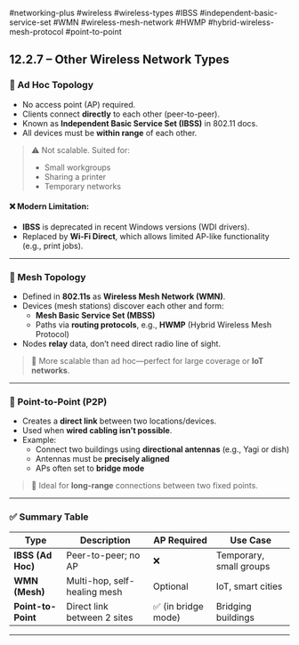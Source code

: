 #networking-plus #wireless #wireless-types #IBSS #independent-basic-service-set #WMN #wireless-mesh-network #HWMP #hybrid-wireless-mesh-protocol #point-to-point 

## 12.2.7 – Other Wireless Network Types

### 🧱 Ad Hoc Topology

- No access point (AP) required.
- Clients connect **directly** to each other (peer-to-peer).
- Known as **Independent Basic Service Set (IBSS)** in 802.11 docs.
- All devices must be **within range** of each other.

> ⚠️ Not scalable. Suited for:
> - Small workgroups
> - Sharing a printer
> - Temporary networks

#### ❌ Modern Limitation:
- **IBSS** is deprecated in recent Windows versions (WDI drivers).
- Replaced by **Wi-Fi Direct**, which allows limited AP-like functionality (e.g., print jobs).

---

### 🧱 Mesh Topology

- Defined in **802.11s** as **Wireless Mesh Network (WMN)**.
- Devices (mesh stations) discover each other and form:
  - **Mesh Basic Service Set (MBSS)**
  - Paths via **routing protocols**, e.g., **HWMP** (Hybrid Wireless Mesh Protocol)
- Nodes **relay** data, don’t need direct radio line of sight.

> 🧠 More scalable than ad hoc—perfect for large coverage or **IoT networks**.

---

### 🧱 Point-to-Point (P2P)

- Creates a **direct link** between two locations/devices.
- Used when **wired cabling isn’t possible**.
- Example:
  - Connect two buildings using **directional antennas** (e.g., Yagi or dish)
  - Antennas must be **precisely aligned**
  - APs often set to **bridge mode**

> 🎯 Ideal for **long-range** connections between two fixed points.

---

### ✅ Summary Table

| Type | Description | AP Required | Use Case |
|------|-------------|-------------|----------|
| **IBSS (Ad Hoc)** | Peer-to-peer; no AP | ❌ | Temporary, small groups |
| **WMN (Mesh)** | Multi-hop, self-healing mesh | Optional | IoT, smart cities |
| **Point-to-Point** | Direct link between 2 sites | ✅ (in bridge mode) | Bridging buildings |

---

